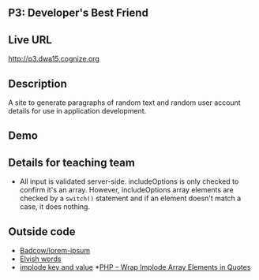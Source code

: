 ## P3: Developer's Best Friend

## Live URL
<http://p3.dwa15.cognize.org>

## Description
A site to generate paragraphs of random text and random user account details for use in application development.

## Demo

## Details for teaching team
* All input is validated server-side. includeOptions is only checked to confirm it's an array. However, includeOptions array elements are checked by a `switch()` statement and if an element doesn't match a case, it does nothing.

## Outside code
* [Badcow/lorem-ipsum](https://packagist.org/packages/badcow/lorem-ipsum)
* [Elvish words](https://github.com/stevenmaguire/elvish-ipsum/blob/master/src/Provider.php)
* [implode key and value](http://stackoverflow.com/questions/11427398/php-how-to-implode-array-with-key-and-value-without-foreach)
*[PHP – Wrap Implode Array Elements in Quotes](http://melikedev.com/2010/02/24/php-wrap-implode-array-elements-in-quotes/)
